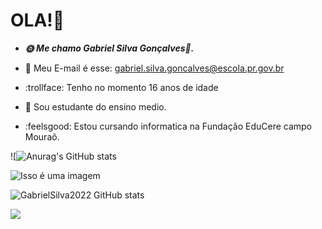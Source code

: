 # OLA!:wave:
- ***:sun_with_face: Me chamo Gabriel Silva Gonçalves:crescent_moon:.***

- :calling: Meu E-mail é esse: gabriel.silva.goncalves@escola.pr.gov.br
- :trollface: Tenho no momento 16 anos de idade
- :orange_book: Sou estudante do ensino medio.
- :feelsgood: Estou cursando informatica na Fundação EduCere campo Mouraõ.

![![Anurag's GitHub stats](https://github-readme-stats.vercel.app/api?username=anuraghazra&show_icons=true&theme=radical)

![Isso é uma imagem](https://i.imgflip.com/32p9tl.jpg)

![GabrielSilva2022 GitHub stats](https://github-readme-stats.vercel.app/api?username=GabrielSilva2022&show_icons=true&theme=radical)

![](https://img.shields.io/badge/JavaScript-323330?style=for-the-badge&logo=javascript&logoColor=F7DF1E)
